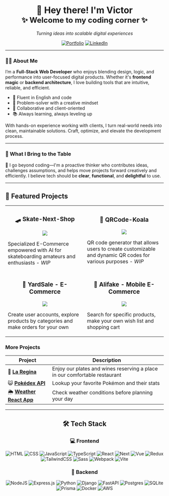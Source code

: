 <div align="center">

<h1 align="center">
  👋 Hey there! I'm Victor<br>
  <span style="font-size: 1.5rem;">✨ Welcome to my coding corner ✨</span>
</h1>

<p align="center">
  <em>Turning ideas into scalable digital experiences</em>
</p>


[![Portfolio](https://img.shields.io/badge/Portfolio-victorcarreno.netlify.app-blue?style=for-the-badge&logo=netlify&logoColor=white)](https://victorcarreno.netlify.app/)
[![LinkedIn](https://img.shields.io/badge/LinkedIn-victorcar86-0077B5?style=for-the-badge&logo=linkedin&logoColor=white)](https://www.linkedin.com/in/victorcar86/)

</div>

---

### 👨‍💻 About Me

I’m a **Full-Stack Web Developer** who enjoys blending design, logic, and performance into user-focused digital products. Whether it's **frontend magic** or **backend architecture**, I love building tools that are intuitive, reliable, and efficient.

- 💬 Fluent in English and code  
- 🧠 Problem-solver with a creative mindset  
- 🤝 Collaborative and client-oriented  
- 📚 Always learning, always leveling up  

With hands-on experience working with clients, I turn real-world needs into clean, maintainable solutions. Craft, optimize, and elevate the development process.

---

### 🚀 What I Bring to the Table

🔧 I go beyond coding—I'm a proactive thinker who contributes ideas, challenges assumptions, and helps move projects forward creatively and efficiently. I believe tech should be **clear**, **functional**, and **delightful** to use.

---

## 🚧 Featured Projects

<table>
  <tr>
    <td width="50%">
      <h3 align="center">🛹 Skate-Next-Shop</h3>
      <div align="center">
        <a href="https://github.com/VictorCar86/SkateNextShop" target="_blank">
          <img src="https://img.shields.io/badge/Code-181717?style=for-the-badge&logo=github&logoColor=white">
        </a>
      </div>
      <p>Specialized E-Commerce empowered with AI for skateboarding amateurs and enthusiasts - <i>WIP</i></p>
    </td>
    <td width="50%">
      <h3 align="center">💾 QRCode-Koala</h3>
      <div align="center">
        <a href="https://github.com/VictorCar86/QRCode-Koala" target="_blank">
          <img src="https://img.shields.io/badge/Code-181717?style=for-the-badge&logo=github&logoColor=white">
        </a>
      </div>
      <p>QR code generator that allows users to create customizable and dynamic QR codes for various purposes - <i>WIP</i></p>
    </td>
  </tr>
  <tr>
    <td width="50%">
      <h3 align="center">🏡 YardSale - E-Commerce</h3>
      <div align="center">
        <a href="https://github.com/VictorCar86/YardSale-E-Commerce" target="_blank">
          <img src="https://img.shields.io/badge/Code-181717?style=for-the-badge&logo=github&logoColor=white">
        </a>
      </div>
      <p>Create user accounts, explore products by categories and make orders for your own</p>
    </td>
    <td width="50%">
      <h3 align="center">🛒 Alifake - Mobile E-Commerce</h3>
      <div align="center">
        <a href="https://github.com/VictorCar86/AliFake-Mobile-E-Commerce" target="_blank">
          <img src="https://img.shields.io/badge/Code-181717?style=for-the-badge&logo=github&logoColor=white">
        </a>
      </div>
      <p>Search for specific products, make your own wish list and shopping cart</p>
    </td>
  </tr>
</table>

### More Projects
| Project | Description |
|--------|-------------|
| 🍝 [**La Regina**](https://github.com/VictorCar86/La_Regina_italian_restaurant) | Enjoy our plates and wines reserving a place in our comfortable restaurant |
| 😺 [**Pokédex API**](https://github.com/VictorCar86/Pokemon-API) | Lookup your favorite Pokémon and their stats |
| 🌦 [**Weather React App**](https://github.com/VictorCar86/Weather-React-App) | Check weather conditions before planning your day |

---


<div align="center">

## 🛠️ Tech Stack

### 💻 Frontend
![HTML](https://img.shields.io/badge/HTML5-E34F26?style=for-the-badge&logo=html5&logoColor=white)
![CSS](https://img.shields.io/badge/CSS3-1572B6?style=for-the-badge&logo=css3&logoColor=white)
![JavaScript](https://img.shields.io/badge/JavaScript-323330?style=for-the-badge&logo=javascript&logoColor=F7DF1E)
![TypeScript](https://img.shields.io/badge/TypeScript-007ACC?style=for-the-badge&logo=typescript&logoColor=white)
![React](https://img.shields.io/badge/React-20232A?style=for-the-badge&logo=react&logoColor=61DAFB)
![Next](https://img.shields.io/badge/Next-black?style=for-the-badge&logo=next.js&logoColor=white)
![Vue](https://img.shields.io/badge/Vue.js-%2335495e.svg?style=for-the-badge&logo=vuedotjs&logoColor=%234FC08D)
![Redux](https://img.shields.io/badge/Redux-%23593d88.svg?style=for-the-badge&logo=redux&logoColor=white)
![TailwindCSS](https://img.shields.io/badge/Tailwind-%2338B2AC.svg?style=for-the-badge&logo=tailwind-css&logoColor=white)
![Sass](https://img.shields.io/badge/Sass-CC6699?style=for-the-badge&logo=sass&logoColor=white)
![Webpack](https://img.shields.io/badge/Webpack-8DD6F9?style=for-the-badge&logo=Webpack&logoColor=white)
![Vite](https://img.shields.io/badge/Vite-%23646CFF.svg?style=for-the-badge&logo=vite&logoColor=white)

### 🤖 Backend
![NodeJS](https://img.shields.io/badge/Node.js-6DA55F?style=for-the-badge&logo=node.js&logoColor=white)
![Express.js](https://img.shields.io/badge/Express-%23404d59.svg?style=for-the-badge&logo=express&logoColor=%2361DAFB)
![Python](https://img.shields.io/badge/Python-3670A0?style=for-the-badge&logo=python&logoColor=ffdd54)
![Django](https://img.shields.io/badge/Django-%23092E20.svg?style=for-the-badge&logo=django&logoColor=white)
![FastAPI](https://img.shields.io/badge/FastAPI-005571?style=for-the-badge&logo=fastapi)
![Postgres](https://img.shields.io/badge/PostgreSQL-%23316192.svg?style=for-the-badge&logo=postgresql&logoColor=white)
![SQLite](https://img.shields.io/badge/SQLite-%2307405e.svg?style=for-the-badge&logo=sqlite&logoColor=white)
![Prisma](https://img.shields.io/badge/Prisma-3982CE?style=for-the-badge&logo=Prisma&logoColor=white)
![Docker](https://img.shields.io/badge/Docker-%230db7ed.svg?style=for-the-badge&logo=docker&logoColor=white)
![AWS](https://img.shields.io/badge/AWS-%23FF9900.svg?style=for-the-badge&logo=amazon-aws&logoColor=white)

</div>

